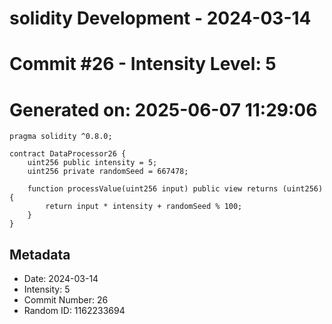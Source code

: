 ﻿# solidity Development - 2024-03-14
# Commit #26 - Intensity Level: 5
# Generated on: 2025-06-07 11:29:06
```solidity
pragma solidity ^0.8.0;

contract DataProcessor26 {
    uint256 public intensity = 5;
    uint256 private randomSeed = 667478;

    function processValue(uint256 input) public view returns (uint256) {
        return input * intensity + randomSeed % 100;
    }
}
```
## Metadata
- Date: 2024-03-14
- Intensity: 5
- Commit Number: 26
- Random ID: 1162233694
